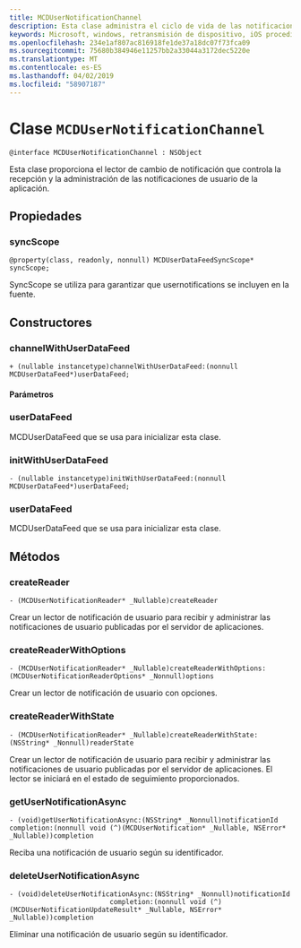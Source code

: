```yaml
---
title: MCDUserNotificationChannel
description: Esta clase administra el ciclo de vida de las notificaciones de usuario.
keywords: Microsoft, windows, retransmisión de dispositivo, iOS procedimientos, procedimientos iPhone
ms.openlocfilehash: 234e1af807ac816918fe1de37a18dc07f73fca09
ms.sourcegitcommit: 75680b384946e11257bb2a33044a3172dec5220e
ms.translationtype: MT
ms.contentlocale: es-ES
ms.lasthandoff: 04/02/2019
ms.locfileid: "58907187"
---
```

# <a name="class-mcdusernotificationchannel"></a>Clase `MCDUserNotificationChannel`

```
@interface MCDUserNotificationChannel : NSObject
```

Esta clase proporciona el lector de cambio de notificación que controla la recepción y la administración de las notificaciones de usuario de la aplicación. 

## <a name="properties"></a>Propiedades

### <a name="syncscope"></a>syncScope
`@property(class, readonly, nonnull) MCDUserDataFeedSyncScope* syncScope;`

SyncScope se utiliza para garantizar que usernotifications se incluyen en la fuente.

## <a name="constructors"></a>Constructores

### <a name="channelwithuserdatafeed"></a>channelWithUserDataFeed
`+ (nullable instancetype)channelWithUserDataFeed:(nonnull MCDUserDataFeed*)userDataFeed;`

#### <a name="parameters"></a>Parámetros

### <a name="userdatafeed"></a>userDataFeed
MCDUserDataFeed que se usa para inicializar esta clase.

### <a name="initwithuserdatafeed"></a>initWithUserDataFeed
`- (nullable instancetype)initWithUserDataFeed:(nonnull MCDUserDataFeed*)userDataFeed;`

### <a name="userdatafeed"></a>userDataFeed
MCDUserDataFeed que se usa para inicializar esta clase.

## <a name="methods"></a>Métodos

### <a name="createreader"></a>createReader
`- (MCDUserNotificationReader* _Nullable)createReader`

Crear un lector de notificación de usuario para recibir y administrar las notificaciones de usuario publicadas por el servidor de aplicaciones.

### <a name="createreaderwithoptions"></a>createReaderWithOptions
`- (MCDUserNotificationReader* _Nullable)createReaderWithOptions:(MCDUserNotificationReaderOptions* _Nonnull)options`

Crear un lector de notificación de usuario con opciones.

### <a name="createreaderwithstate"></a>createReaderWithState
`- (MCDUserNotificationReader* _Nullable)createReaderWithState:(NSString* _Nonnull)readerState`

Crear un lector de notificación de usuario para recibir y administrar las notificaciones de usuario publicadas por el servidor de aplicaciones. El lector se iniciará en el estado de seguimiento proporcionados.  

### <a name="getusernotificationasync"></a>getUserNotificationAsync
`- (void)getUserNotificationAsync:(NSString* _Nonnull)notificationId
                      completion:(nonnull void (^)(MCDUserNotification* _Nullable, NSError* _Nullable))completion`

Reciba una notificación de usuario según su identificador.

### <a name="deleteusernotificationasync"></a>deleteUserNotificationAsync
```
- (void)deleteUserNotificationAsync:(NSString* _Nonnull)notificationId
                         completion:(nonnull void (^)(MCDUserNotificationUpdateResult* _Nullable, NSError* _Nullable))completion
```

Eliminar una notificación de usuario según su identificador. 
